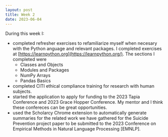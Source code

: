 ```yaml
---
layout: post
title: Week 2
date: 2023-06-04
---
```


During this week I:
* completed refresher exercises to refamiliarize myself when necesary with the Python anguage and relevant packages. I completed exercises at [https://learnpython.org](https://learnpython.org/). The sections I completed were
    * Classes and Objects
    * Modules and Packages
    * NumPy Arrays
    * Pandas Basics
* completed CITI ethical compliance training for research with human subjects.
* started the application to apply for funding to the 2023 Tapia Conference and 2023 Grace Hopper Conference. My mentor and I think these confereces can be great opportunities.
* used the Scholarcy Chrome extension to automatically generate summaries for the related work we have gathered for the Suicide Prevention project paper to be submitted to the 2023 Conference on Empirical Methods in Natural Language Processing \[EMNLP\].
